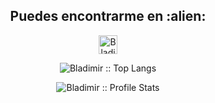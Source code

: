 
<h2 align="center">Puedes encontrarme en :alien:</h2>

<p align="center">
  <a href="https://www.linkedin.com/in/tetza-code/">
    <img src="https://www.vectorlogo.zone/logos/linkedin/linkedin-icon.svg" alt="Bladimir Tetzaguic, perfil de linkdin" height="30" width="30">
  </a>
</p>

<p align="center">
  <img src="https://github-readme-stats.vercel.app/api/top-langs/?username=BladimirT&langs_count=10&theme=tokyonight&layout=compact" alt="Bladimir :: Top Langs" />
</p>
<p align="center">
    <img src="https://github-readme-stats.vercel.app/api?username=BladimirT&show_icons=true&theme=synthwave" alt="Bladimir :: Profile Stats" />
</p>
